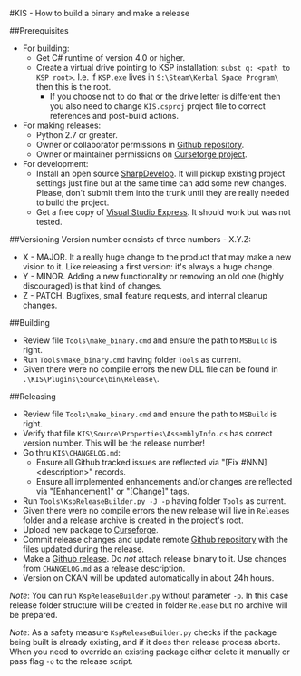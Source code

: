 #KIS - How to build a binary and make a release

##Prerequisites
- For building:
  - Get C# runtime of version 4.0 or higher.
  - Create a virtual drive pointing to KSP installation: `subst q: <path to KSP root>`.
    I.e. if `KSP.exe` lives in `S:\Steam\Kerbal Space Program\` then this is the root.
    - If you choose not to do that or the drive letter is different then you also need
      to change `KIS.csproj` project file to correct references and post-build actions.
- For making releases:
  - Python 2.7 or greater.
  - Owner or collaborator permissions in [Github repository](https://github.com/KospY/KIS).
  - Owner or maintainer permissions on [Curseforge project](http://kerbal.curseforge.com/projects/kerbal-inventory-system-kis).
- For development:
  - Install an open source [SharpDevelop](https://en.wikipedia.org/wiki/SharpDevelop).
    It will pickup existing project settings just fine but at the same time can add some new changes.
    Please, don't submit them into the trunk until they are really needed to build the project.
  - Get a free copy of [Visual Studio Express](https://www.visualstudio.com/en-US/products/visual-studio-express-vs).
    It should work but was not tested.

##Versioning
Version number consists of three numbers - X.Y.Z:
- X - MAJOR. It a really huge change to the product that may make a new vision to it.
  Like releasing a first version: it's always a huge change.
- Y - MINOR. Adding a new functionality or removing an old one (highly discouraged) is
  that kind of changes.
- Z - PATCH. Bugfixes, small feature requests, and internal cleanup changes.

##Building
- Review file `Tools\make_binary.cmd` and ensure the path to `MSBuild` is right.
- Run `Tools\make_binary.cmd` having folder `Tools` as current.
- Given there were no compile errors the new DLL file can be found in `.\KIS\Plugins\Source\bin\Release\`.

##Releasing
- Review file `Tools\make_binary.cmd` and ensure the path to `MSBuild` is right.
- Verify that file `KIS\Source\Properties\AssemblyInfo.cs` has correct version number.
  This will be the release number!
- Go thru `KIS\CHANGELOG.md`:
  - Ensure all Github tracked issues are reflected via "[Fix #NNN] &lt;description&gt;" records.
  - Ensure all implemented enhancements and/or changes are reflected via "[Enhancement]"
    or "[Change]" tags.
- Run `Tools\KspReleaseBuilder.py -J -p` having folder `Tools` as current.
- Given there were no compile errors the new release will live in `Releases` folder and
  a release archive is created in the project's root.
- Upload new package to [Curseforge](http://kerbal.curseforge.com/projects/kerbal-inventory-system-kis/files).
- Commit release changes and update remote  [Github repository](https://github.com/ihsoft/KIS)
  with the files updated during the release.
- Make a [Github release](https://github.com/ihsoft/KIS/releases). Do *not* attach release
  binary to it. Use changes from `CHANGELOG.md` as a release description.
- Version on CKAN will be updated automatically in about 24h hours.

_Note_: You can run `KspReleaseBuilder.py` without parameter `-p`. In this case release
folder structure will be created in folder `Release` but no archive will be prepared.

_Note_: As a safety measure `KspReleaseBuilder.py` checks if the package being built
is already existing, and if it does then release process aborts. When you need to override
an existing package either delete it manually or pass flag `-o` to the release script.
